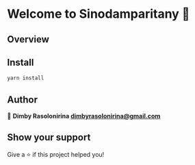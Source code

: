 <h1>Welcome to Sinodamparitany 👋</h1>

## Overview

## Install

```sh
yarn install 
```


## Author

👤 **Dimby Rasolonirina <dimbyrasolonirina@gmail.com>**

## Show your support

Give a ⭐️ if this project helped you!
